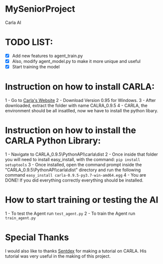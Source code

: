 # MySeniorProject
Carla AI

# TODO LIST:


- [x] Add new features to agent_train.py
- [x] Also, modify agent_model.py to make it more unique and useful
- [x] Start training the model

# Instruction on how to install CARLA:

1 - Go to [Carla's Website](http://carla.org/2019/04/03/release-0.9.5/)
2 - Download Version 0.95 for Windows.
3 - After downloaded, extract the folder with name CALRA_0.9.5
4 - CARLA, the environment should be all insatlled, now we have to install the python libary.


# Instruction on how to install the CARLA Python Library:

1 - Navigate to CARLA_0.9.5\PythonAPI\carla\dist
2 - Once inside that folder you will need to install easy_install, with the command: `pip install setuptools`
3 - Once installed, open the command prompt inside the "CARLA_0.9.5\PythonAPI\carla\dist" directory and run the following command `easy_install carla-0.9.5-py3.7-win-amd64.egg`
4 - You are DONE! If you did everything correctly everything should be installed.

# How to start training or testing the AI

1 - To test the Agent run `test_agent.py`
2 - To train the Agent run `train_agent.py`

# Special Thanks

I would also like to thanks [Sentdex](https://youtube.com/user/sentdex) for making a tutorial on CARLA. His tutorial was very useful in the making of this project.
